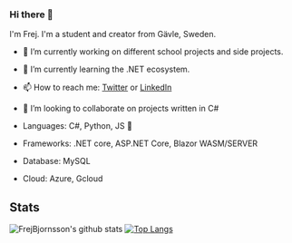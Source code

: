 ### Hi there 👋

I'm Frej. I'm a student and creator from Gävle, Sweden.

- 🔭 I’m currently working on different school projects and side projects.
- 🌱 I’m currently learning the .NET ecosystem. 
- 📫 How to reach me: [Twitter](https://twitter.com/digitalismic19) or [LinkedIn](https://www.linkedin.com/in/frejbjornsson)
- 👯 I’m looking to collaborate on projects written in C#

- Languages: C#, Python, JS  🌟
- Frameworks: .NET core, ASP.NET Core, Blazor WASM/SERVER
- Database: MySQL
- Cloud: Azure, Gcloud

## Stats

![FrejBjornsson's github stats](https://github-readme-stats.vercel.app/api?username=FrejBjornsson&show_icons=true&theme=vue)
[![Top Langs](https://github-readme-stats.vercel.app/api/top-langs/?username=FrejBjornsson&theme=vue)](https://github.com/FrejBjornsson)
